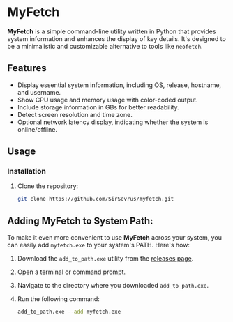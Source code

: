 # MyFetch

**MyFetch** is a simple command-line utility written in Python that provides system information and enhances the display of key details. It's designed to be a minimalistic and customizable alternative to tools like `neofetch`.

## Features

- Display essential system information, including OS, release, hostname, and username.
- Show CPU usage and memory usage with color-coded output.
- Include storage information in GBs for better readability.
- Detect screen resolution and time zone.
- Optional network latency display, indicating whether the system is online/offline.

## Usage

### Installation

1. Clone the repository:

   ```bash
   git clone https://github.com/SirSevrus/myfetch.git

## Adding MyFetch to System Path:

To make it even more convenient to use **MyFetch** across your system, you can easily add `myfetch.exe` to your system's PATH. Here's how:

1. Download the `add_to_path.exe` utility from the [releases page](https://github.comSirSevrus/myfetch/releases/tag/v1.0.0).

2. Open a terminal or command prompt.

3. Navigate to the directory where you downloaded `add_to_path.exe`.

4. Run the following command:

   ```bash
   add_to_path.exe --add myfetch.exe
